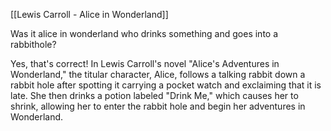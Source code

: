 [[Lewis Carroll - Alice in Wonderland]]

Was it alice in wonderland who drinks something and goes into a rabbithole?

Yes, that's correct! In Lewis Carroll's novel "Alice's Adventures in Wonderland," the titular character, Alice, follows a talking rabbit down a rabbit hole after spotting it carrying a pocket watch and exclaiming that it is late. She then drinks a potion labeled "Drink Me," which causes her to shrink, allowing her to enter the rabbit hole and begin her adventures in Wonderland.